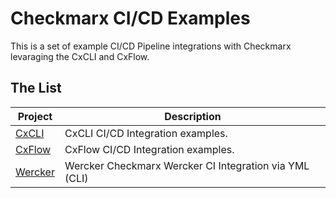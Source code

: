 # Checkmarx CI/CD Examples

This is a set of example CI/CD Pipeline integrations with Checkmarx levaraging the CxCLI and CxFlow.


## The List

Project | Description
--------|------------
[CxCLI](cxcli) | CxCLI CI/CD Integration examples.
[CxFlow](cxflow) | CxFlow CI/CD Integration examples.
[Wercker](wercker) | Wercker Checkmarx Wercker CI Integration via YML (CLI)